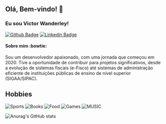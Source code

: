 ## Olá, Bem-vindo! 👋
### Eu sou Victor Wanderley!

[![Github Badge](https://img.shields.io/badge/-Github-000?style=flat-square&logo=Github&logoColor=white&link=https://github.com/victorwanderley1)](https://github.com/victorwanderley1)
[![Linkedin Badge](https://img.shields.io/badge/-LinkedIn-blue?style=flat-square&logo=Linkedin&logoColor=white&link=https://www.linkedin.com/in/victorwanderley1/)](https://www.linkedin.com/in/victorwanderley1/)

#### Sobre mim :bowtie:
Sou um desenvolvedor apaixonado, com uma jornada que começou em 2020. Tive a oportunidade de contribuir para projetos significativos, desde a evolução de sistemas fiscais (e-Fisco) até sistemas de administração eficiente de instituições públicas de ensino de nível superior (SIGAA/SIPAC).


## Hobbies

  <img alt="Sports" src="https://img.shields.io/badge/SPORTS-SPRINT-FF4500?style=flat-square" />
    <img alt="Books" src="https://img.shields.io/badge/BOOKS-TECH%2C%20CRIMINAL%20AND%20PERSONAL%20IMPROVEMENT-FF4500?style=flat-square" />
      <img alt="Food" src="https://img.shields.io/badge/FOOD-ITALIAN-FF4500?style=flat-square" />
        <img alt="Games" src="https://img.shields.io/badge/GAMES-FLIGHT%20SIMULATION,%20AGE%20OF%20EMPIRES%20III,%20THE%20SIMS-FF4500?style=flat-square" />
                <img alt="MUSIC" src="https://img.shields.io/badge/MUSIC-PIANO%20GUITAR%20-FF4500?style=flat-square" />
                
![Anurag's GitHub stats](https://github-readme-stats.vercel.app/api?username=victorwanderley1&show_icons=true&theme=gruvbox&bg_color#000000)
 

<!--
**victorwanderley1/victorwanderley1** is a ✨ _special_ ✨ repository because its `README.md` (this file) appears on your GitHub profile.

Here are some ideas to get you started:

- 🔭 I’m currently working on ...
- 🌱 I’m currently learning ...
- 👯 I’m looking to collaborate on ...
- 🤔 I’m looking for help with ...
- 💬 Ask me about ...
- 📫 How to reach me: ...
- 😄 Pronouns: ...
- ⚡ Fun fact: ...
-->
